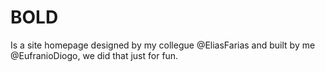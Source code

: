 # BOLD

Is a site homepage designed by my collegue @EliasFarias and built by me @EufranioDiogo, we did that just for fun.